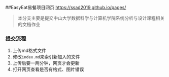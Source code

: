 ##EasyEat易餐项目网页
https://ssad2019.github.io/pages/

> 本分支主要是提交中山大学数据科学与计算机学院系统分析与设计课程相关的文档作业



### 提交流程

1. 上传md格式文件
2. 修改`index.md`来索引新加入的文件
3. 上传后要一两分钟，网页才会更新
3. 打开网页查看是否有格式、图片错误




